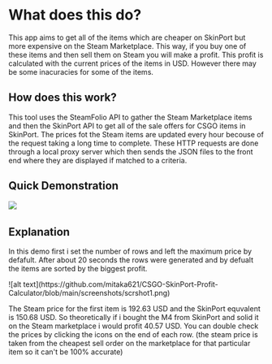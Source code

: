 <h1>What does this do?</h1>
<p>This app aims to get all of the items which are cheaper on SkinPort but more expensive on the Steam Marketplace. This way, if you buy one of these items and then sell them on Steam you will make a profit. This profit is calculated with the current prices of the items in USD. However there may be some inacuracies for some of the items.</p>
<h2>How does this work?</h2>
<p>This tool uses the SteamFolio API to gather the Steam Marketplace items and then the SkinPort API to get all of the sale offers for CSGO items in SkinPort. The prices fot the Steam items are updated every hour becouse of the request taking a long time to complete. These HTTP requests are done through a local proxy server which then sends the JSON files to the front end where they are displayed if matched to a criteria.</p>
<h2>Quick Demonstration</h2>
 
![](https://github.com/mitaka621/CSGO-SkinPort-Profit-Calculator/blob/main/screenshots/demo.gif)
<h2>Explanation</h2>
<p>In this demo first i set the number of rows and left the maximum price by defafult. After about 20 seconds the rows were generated and by defualt the items are sorted by the biggest profit.</p>
![alt text](https://github.com/mitaka621/CSGO-SkinPort-Profit-Calculator/blob/main/screenshots/scrshot1.png)
<p>The Steam price for the first item is 192.63 USD and the SkinPort equvalent is 150.68 USD. So theoretically if i bought the M4 from SkinPort and solid it on the Steam marketplace i would profit 40.57 USD. You can double check the prices by clicking the icons on the end of each row. (the steam price is taken from the cheapest sell order on the marketplace for that particular item so it can't be 100% accurate)</p>
